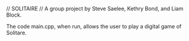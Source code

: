 // SOLITAIRE //
A group project by Steve Saelee, Kethry Bond, and Liam Block.

The code main.cpp, when run, allows the user to play a digital game of Solitare.
